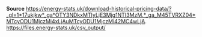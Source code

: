 **Source**
https://energy-stats.uk/download-historical-pricing-data/?_gl=1*17ukjkw*_ga*OTY3NDkxMTIyLjE3Mjg1NTI3MzM.*_ga_M45TVRXZ04*MTcyODU1MjczMi4xLjAuMTcyODU1MjczMi42MC4wLjA.
https://files.energy-stats.uk/csv_output/